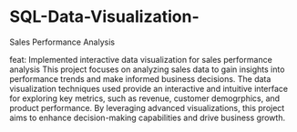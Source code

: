 # SQL-Data-Visualization-
Sales Performance Analysis

feat: Implemented interactive data visualization for sales performance analysis
This project focuses on analyzing sales data to gain insights into performance trends and make informed business decisions. The data visualization techniques used provide an interactive and intuitive interface for exploring key metrics, such as revenue, customer demogrphics, and product performance. By leveraging advanced visualizations, this project aims to enhance decision-making capabilities and drive business growth.

